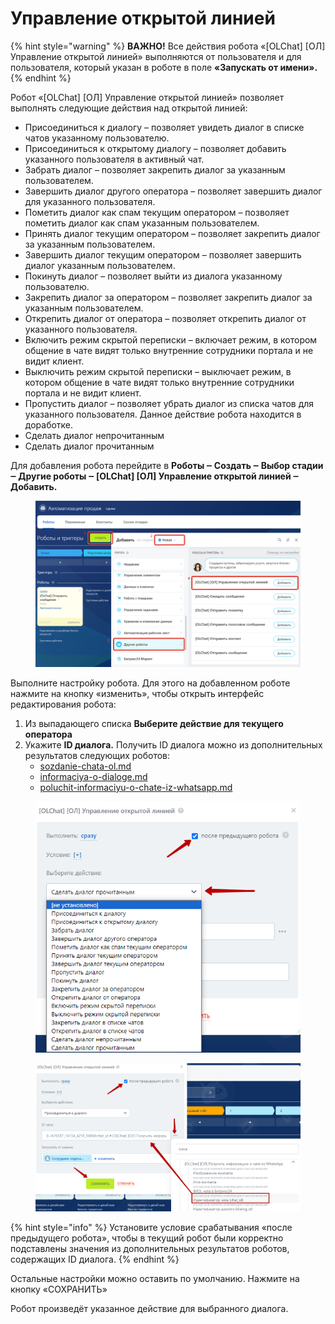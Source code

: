 # Управление открытой линией

{% hint style="warning" %}
**ВАЖНО!** Все действия робота «\[OLChat] \[ОЛ] Управление открытой линией»  выполняются от пользователя и для пользователя, который указан в роботе в поле **«Запускать от имени».**
{% endhint %}

Робот «\[OLChat] \[ОЛ] Управление открытой линией» позволяет выполнять следующие действия над открытой линией:

* Присоединиться к диалогу – позволяет увидеть диалог в списке чатов указанному пользователю.
* Присоединиться к открытому диалогу – позволяет добавить указанного пользователя в активный чат.
* Забрать диалог – позволяет закрепить диалог за указанным пользователем.
* Завершить диалог другого оператора – позволяет завершить диалог для указанного пользователя.
* Пометить диалог как спам текущим оператором – позволяет пометить диалог как спам указанным пользователем.
* Принять диалог текущим оператором – позволяет закрепить диалог за указанным пользователем.
* Завершить диалог текущим оператором – позволяет завершить диалог указанным пользователем.
* Покинуть диалог – позволяет выйти из диалога указанному пользователю.
* Закрепить диалог за оператором – позволяет закрепить диалог за указанным пользователем.
* Открепить диалог от оператора – позволяет открепить диалог от указанного пользователя.
* Включить режим скрытой переписки – включает режим, в котором общение в чате видят только внутренние сотрудники портала и не видит клиент.
* Выключить режим скрытой переписки – выключает режим, в котором общение в чате видят только внутренние сотрудники портала и не видит клиент.
* Пропустить диалог – позволяет убрать диалог из списка чатов для указанного пользователя. Данное действие робота находится в доработке.&#x20;
* Сделать диалог непрочитанным
* Сделать диалог прочитанным

Для добавления робота перейдите в **Роботы ‒ Создать ‒ Выбор стадии ‒ Другие роботы ‒ \[OLChat] \[ОЛ] Управление открытой линией ‒ Добавить.**

<figure><img src="../../.gitbook/assets/image (1179).png" alt=""><figcaption></figcaption></figure>

Выполните настройку робота. Для этого на добавленном роботе нажмите на кнопку «изменить», чтобы открыть интерфейс редактирования робота:

1. Из выпадающего списка **Выберите действие для текущего оператора**
2. Укажите **ID диалога.** Получить ID диалога можно из дополнительных результатов следующих роботов:
   * [sozdanie-chata-ol.md](sozdanie-chata-ol.md "mention")
   * [informaciya-o-dialoge.md](informaciya-o-dialoge.md "mention")
   * [poluchit-informaciyu-o-chate-iz-whatsapp.md](poluchit-informaciyu-o-chate-iz-whatsapp.md "mention")

<figure><img src="../../.gitbook/assets/image (2) (1) (1) (1) (1) (1) (1) (1) (1) (1) (1) (1) (1) (1) (1) (1) (1) (1) (1) (1) (1) (1) (1) (1) (1) (1).png" alt=""><figcaption></figcaption></figure>

<figure><img src="../../.gitbook/assets/image (927).png" alt=""><figcaption></figcaption></figure>

{% hint style="info" %}
Установите условие срабатывания «после предыдущего робота», чтобы в текущий робот были корректно подставлены значения из дополнительных результатов роботов, содержащих ID диалога.
{% endhint %}

Остальные настройки можно оставить по умолчанию. Нажмите на кнопку «СОХРАНИТЬ»

Робот произведёт указанное действие для выбранного диалога.
